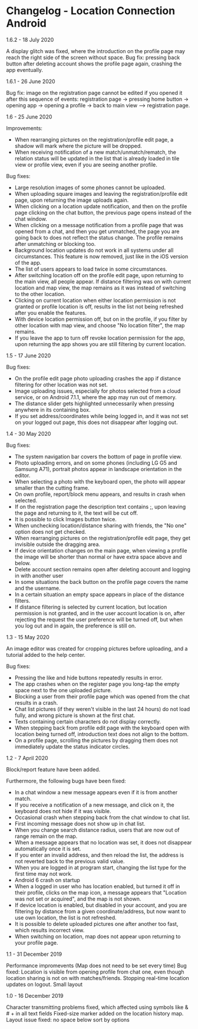 # Changelog - Location Connection Android
1.6.2 - 18 July 2020

A display glitch was fixed, where the introduction on the profile page may reach the right side of the screen without space.
Bug fix: pressing back button after deleting account shows the profile page again, crashing the app eventually.

1.6.1 - 26 June 2020

Bug fix: image on the registration page cannot be edited if you opened it after this sequence of events: registration page -> pressing home button -> opening app -> opening a profile -> back to main view --> registration page.

1.6 - 25 June 2020

Improvements:
- When rearranging pictures on the registration/profile edit page, a shadow will mark where the picture will be dropped.
- When receiving notification of a new match/unmatch/rematch, the relation status will be updated in the list that is already loaded in tile view or profile view, even if you are seeing another profile.

Bug fixes:
- Large resolution images of some phones cannot be uploaded.
- When uploading square images and leaving the registration/profile edit page, upon returning the image uploads again.
- When clicking on a location update notification, and then on the profile page clicking on the chat button, the previous page opens instead of the chat window.
- When clicking on a message notification from a profile page that was opened from a chat, and then you get unmatched, the page you are going back to does not reflect the status change. The profile remains after unmatching or blocking too.
- Background location updates do not work in all systems under all circumstances. This feature is now removed, just like in the iOS version of the app.
- The list of users appears to load twice in some circumstances.
- After switching location off on the profile edit page, upon returning to the main view, all people appear. If distance filtering was on with current location and map view, the map remains as it was instead of switching to the other location.
- Clicking on current location when either location permission is not granted or profile location is off, results in the list not being refreshed after you enable the features.
- With device location permission off, but on in the profile, if you filter by other location with map view, and choose "No location filter", the map remains.
- If you leave the app to turn off revoke location permission for the app, upon returning the app shows you are still filtering by current location.

1.5 - 17 June 2020

Bug fixes:
- On the profile edit page photo uploading crashes the app if distance filtering for other location was not set.
- Image uploading issues, especially for photos selected from a cloud service, or on Android 7.1.1, where the app may run out of memory.
- The distance slider gets highlighted unnecessarily when pressing anywhere in its containing box.
- If you set address/coordinates while being logged in, and it was not set on your logged out page, this does not disappear after logging out.

1.4 - 30 May 2020

Bug fixes:
- The system navigation bar covers the bottom of page in profile view.
- Photo uploading errors, and on some phones (including LG G5 and Samsung A71), portrait photos appear in landscape orientation in the editor.
- When selecting a photo with the keyboard open, the photo will appear smaller than the cutting frame.
- On own profile, report/block menu appears, and results in crash when selected.
- If on the registration page the description text contains ;, upon leaving the page and returning to it, the text will be cut off.
- It is possible to click Images button twice.
- When unchecking location/distance sharing with friends, the "No one" option does not get checked.
- When rearranging pictures on the registration/profile edit page, they get invisible outside the dragging area.
- If device orientation changes on the main page, when viewing a profile the image will be shorter than normal or have extra space above and below.
- Delete account section remains open after deleting account and logging in with another user
- In some situations the back button on the profile page covers the name and the username.
- In a certain situation an empty space appears in place of the distance filters.
- If distance filtering is selected by current location, but location permission is not granted, and in the user account location is on, after rejecting the request the user preference will be turned off, but when you log out and in again, the preference is still on.

1.3 - 15 May 2020

An image editor was created for cropping pictures before uploading, and a tutorial added to the help center.

Bug fixes:
- Pressing the like and hide buttons repeatedly results in error.
- The app crashes when on the register page you long-tap the empty space next to the one uploaded picture.
- Blocking a user from their profile page which was opened from the chat results in a crash.
- Chat list pictures (if they weren't visible in the last 24 hours) do not load fully, and wrong picture is shown at the first chat.
- Texts containing certain characters do not display correctly.
- When stepping back from profile edit page with the keyboard open with location being turned off, introduction text does not align to the bottom.
- On a profile page, scrolling the pictures by dragging them does not immediately update the status indicator circles.

1.2 - 7 April 2020

Block/report feature have been added.

Furthermore, the following bugs have been fixed:

- In a chat window a new message appears even if it is from another match.
- If you receive a notification of a new message, and click on it, the keyboard does not hide if it was visible.
- Occasional crash when stepping back from the chat window to chat list.
- First incoming message does not show up in chat list. 
- When you change search distance radius, users that are now out of range remain on the map.
- When a message appears that no location was set, it does not disappear automatically once it is set.
- If you enter an invalid address, and then reload the list, the address is not reverted back to the previous valid value.
- When you are logged in at program start, changing the list type for the first time may not work.
- Android 6 crash on startup
- When a logged in user who has location enabled, but turned it off in their profile, clicks on the map icon, a message appears that "Location was not set or acquired", and the map is not shown.
- If device location is enabled, but disabled in your account, and you are filtering by distance from a given coordinate/address, but now want to use own location, the list is not refreshed.
- It is possible to delete uploaded pictures one after another too fast, which results incorrect view.
- When switching on location, map does not appear upon returning to your profile page.

1.1 - 31 December 2019

Performance impromevents (Map does not need to be set every time)
Bug fixed: Location is visible from opening profile from chat one, even though location sharing is not on with matches/friends.
Stopping real-time location updates on logout.
Small layout

1.0 - 16 December 2019

Character transmitting problems fixed, which affected using symbols like & # + in all text fields
Fixed-size marker added on the location history map.
Layout issue fixed: no space below sort by options